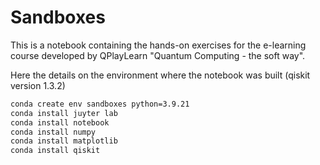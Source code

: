 # Sandboxes

This is a notebook containing the hands-on exercises for the e-learning course developed by QPlayLearn "Quantum Computing - the soft way".

Here the details on the environment where the notebook was built (qiskit version 1.3.2)

```bash
conda create env sandboxes python=3.9.21
conda install juyter lab
conda install notebook
conda install numpy
conda install matplotlib
conda install qiskit

```



